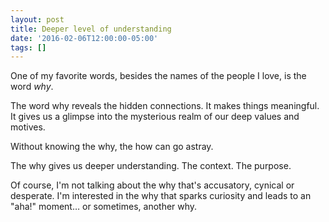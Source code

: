 ```yaml
---
layout: post
title: Deeper level of understanding
date: '2016-02-06T12:00:00-05:00'
tags: []
---
```

One of my favorite words, besides the names of the people I love, is the word _why_.

The word why reveals the hidden connections. It makes things meaningful. It gives us a glimpse into the mysterious realm of our deep values and motives.

Without knowing the why, the how can go astray.

The why gives us deeper understanding. The context. The purpose.

Of course, I'm not talking about the why that's accusatory, cynical or desperate. I'm interested in the why that sparks curiosity and leads to an "aha!" moment… or sometimes, another why.

